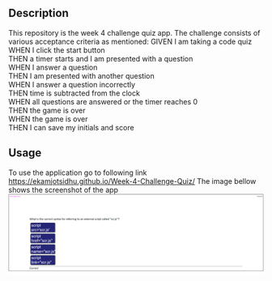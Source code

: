 ## Description
This repository is the week 4 challenge quiz app. The challenge consists of various acceptance criteria as mentioned:
GIVEN I am taking a code quiz<br/>
WHEN I click the start button<br/>
THEN a timer starts and I am presented with a question<br/>
WHEN I answer a question<br/>
THEN I am presented with another question<br/>
WHEN I answer a question incorrectly<br/>
THEN time is subtracted from the clock<br/>
WHEN all questions are answered or the timer reaches 0<br/>
THEN the game is over<br/>
WHEN the game is over<br/>
THEN I can save my initials and score<br/>

## Usage
To use the application go to following link https://ekamjotsidhu.github.io/Week-4-Challenge-Quiz/
The image bellow shows the screenshot of the app
![alt text](Assets/Week%204%20challenge.png)